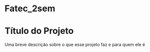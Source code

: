 # Fatec_2sem

# Título do Projeto

Uma breve descrição sobre o que esse projeto faz e para quem ele é
